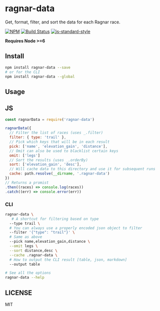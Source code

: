ragnar-data
=======================

Get, format, filter, and sort the data for each Ragnar race.

[![NPM](https://nodei.co/npm/ragnar-data.png)](https://nodei.co/npm/ragnar-data/)
[![Build Status](https://travis-ci.org/lukekarrys/ragnar-data.png?branch=master)](https://travis-ci.org/lukekarrys/ragnar-data)
[![js-standard-style](https://img.shields.io/badge/code%20style-standard-brightgreen.svg?style=flat)](https://github.com/feross/standard)

**Requires Node >=6**

## Install
```sh
npm install ragnar-data --save
# or for the CLI
npm install ragnar-data --global
```

## Usage

## JS
```js
const ragnarData = require('ragnar-data')

ragnarData({
  // Filter the list of races (uses _.filter)
  filter: { type: 'trail' },
  // Pick which keys that will be in each result
  pick: ['name', 'elevation_gain', 'distance'],
  // Omit can also be used to blacklist certain keys
  omit: ['legs']
  // Sort the results (uses _.orderBy)
  sort: ['elevation_gain', 'desc'],
  // Will cache data to this directory and use it for subsequent runs
  cache: path.resolve(__dirname, '.ragnar-data')
})
// Returns a promist
.then((races) => console.log(races))
.catch((err) => console.error(err))
```

### CLI
```sh
ragnar-data \
   # A shortcut for filtering based on type
  --type trail \
  # You can always use a properly encoded json object to filter
  --filter '{"type": "trail"}' \
  # Same as above
  --pick name,elevation_gain,distance \
  --omit legs \
  --sort distance,desc \
  --cache .ragnar-data \
  # How to output the CLI result [table, json, markdown]
  --output table

# See all the options
ragnar-data --help
```

## LICENSE

MIT
